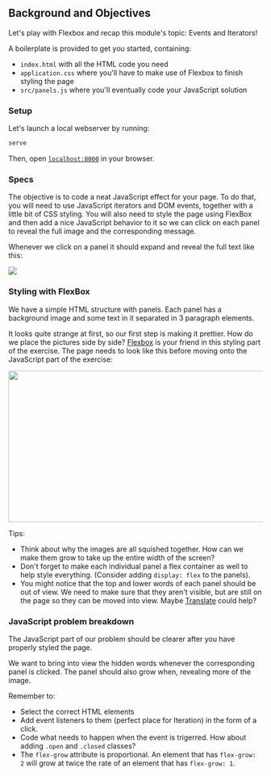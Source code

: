 ## Background and Objectives

Let's play with Flexbox and recap this module's topic: Events and Iterators!

A boilerplate is provided to get you started, containing:

- `index.html` with all the HTML code you need
- `application.css` where you'll have to make use of Flexbox to finish styling the page
- `src/panels.js` where you'll eventually code your JavaScript solution

### Setup

Let's launch a local webserver by running:

```bash
serve
```

Then, open [`localhost:8000`](http://localhost:8000) in your browser.

### Specs

The objective is to code a neat JavaScript effect for your page. To do that, you will need to use JavaScript iterators and DOM events, together with a little bit of CSS styling. You will also need to style the page using FlexBox and then add a nice JavaScript behavior to it so we can click on each panel to reveal the full image and the corresponding message.

Whenever we click on a panel it should expand and reveal the full text like this:

![](https://raw.githubusercontent.com/lewagon/fullstack-images/master/frontend/flex-panels-reference.gif)

### Styling with FlexBox

We have a simple HTML structure with panels. Each panel has a background image and some text in it separated in 3 paragraph elements.

It looks quite strange at first, so our first step is making it prettier. How do we place the pictures side by side? [Flexbox](https://kitt.lewagon.com/knowledge/cheatsheets/flexbox) is your friend in this styling part of the exercise. The page needs to look like this before moving onto the JavaScript part of the exercise:

<img src="https://raw.githubusercontent.com/lewagon/fullstack-images/master/frontend/flex-panels-styled.png"  width="600" height="300">

Tips:

- Think about why the images are all squished together. How can we make them grow to take up the entire width of the screen?
- Don't forget to make each individual panel a flex container as well to help style everything. (Consider adding `display: flex` to the panels).
- You might notice that the top and lower words of each panel should be out of view. We need to make sure that they aren't visible, but are still on the page so they can be moved into view. Maybe [Translate](https://developer.mozilla.org/en-US/docs/Web/CSS/transform-function/translate) could help?

### JavaScript problem breakdown

The JavaScript part of our problem should be clearer after you have properly styled the page.

We want to bring into view the hidden words whenever the corresponding panel is clicked. The panel should also grow when, revealing more of the image.

Remember to:

- Select the correct HTML elements
- Add event listeners to them (perfect place for Iteration) in the form of a click.
- Code what needs to happen when the event is trigerred. How about adding `.open` and `.closed` classes?
- The `flex-grow` attribute is proportional. An element that has `flex-grow: 2` will grow at twice the rate of an element that has `flex-grow: 1`.
